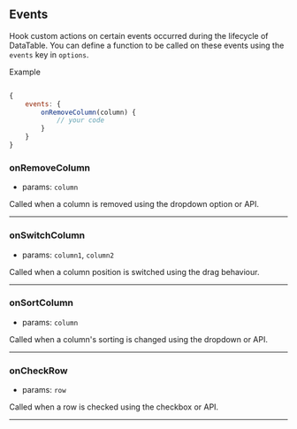 ## Events

Hook custom actions on certain events occurred during the lifecycle of DataTable. You can define a function to be called on these events using the `events` key in `options`.

Example
```javascript

{
    events: {
        onRemoveColumn(column) {
            // your code
        }
    }
}

```

### onRemoveColumn

- params: `column`

Called when a column is removed using the dropdown option or API.

---

### onSwitchColumn

- params: `column1`, `column2`

Called when a column position is switched using the drag behaviour.

---

### onSortColumn

- params: `column`

Called when a column's sorting is changed using the dropdown or API.

---

### onCheckRow

- params: `row`

Called when a row is checked using the checkbox or API.

---
